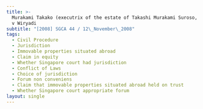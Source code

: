 ```yaml
---
title: >-
  Murakami Takako (executrix of the estate of Takashi Murakami Suroso, deceased)
  v Wiryadi
subtitle: "[2008] SGCA 44 / 12\_November\_2008"
tags:
  - Civil Procedure
  - Jurisdiction
  - Immovable properties situated abroad
  - Claim in equity
  - Whether Singapore court had jurisdiction
  - Conflict of Laws
  - Choice of jurisdiction
  - Forum non conveniens
  - Claim that immovable properties situated abroad held on trust
  - Whether Singapore court appropriate forum
layout: single
---
```


